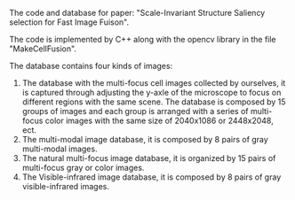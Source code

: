 The code and database for paper: "Scale-Invariant Structure Saliency selection for Fast Image Fuison".

The code is implemented by C++ along with the opencv library in the file "MakeCellFusion".

The database contains four kinds of images:

1) The database with the multi-focus cell images collected by ourselves, it is captured through adjusting the y-axle of the microscope to focus on different regions with the same scene. The database is composed by 15 groups of images and each group is arranged with a series of multi-focus color images with the same size of 2040x1086 or 2448x2048, ect. 
2) The multi-modal image database, it is composed by 8 pairs of gray multi-modal images. 
3) The natural multi-focus image database, it is organized by 15 pairs of multi-focus gray or color images. 
4) The Visible-infrared image database, it is composed by 8 pairs of gray visible-infrared images. 

